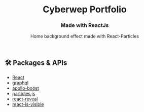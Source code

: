 <div align="center">
  <h1><br>Cyberwep Portfolio</h1>
  <h3>Made with ReactJs</h3>
  <p>Home background effect made with React-Particles</p>
</div>

<br>

## 🛠️ Packages & APIs

- [React](https://reactjs.org/)
- [graphql](https://graphql.org/) 
- [apollo-boost](https://www.apollographql.com/docs/react/get-started/)
- [particles.js](https://github.com/VincentGarreau/particles.js/)
- [react-reveal](https://github.com/rnosov/react-reveal)
- [react-is-visible](https://github.com/lessp/react-is-visible)


